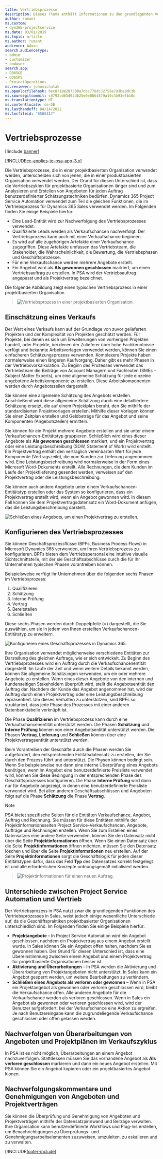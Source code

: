 ```yaml
---
title: Vertriebsprozesse
description: Dieses Thema enthält Informationen zu den grundlegenden Vertriebsprozessen.
author: rumant
ms.custom:
- dyn365-projectservice
ms.date: 03/01/2019
ms.topic: article
ms.author: rumant
audience: Admin
search.audienceType:
- admin
- customizer
- enduser
search.app:
- D365CE
- D365PS
- ProjectOperations
ms.reviewer: johnmichalak
ms.openlocfilehash: bec8718e287500a7cbc778dc32758e793be8dc3b
ms.sourcegitcommit: c0792bd65d92db25e0e8864879a19c4b93efb10c
ms.translationtype: HT
ms.contentlocale: de-DE
ms.lasthandoff: 04/14/2022
ms.locfileid: "8580317"
---
```

# <a name="sales-processes"></a>Vertriebsprozesse

[!include [banner](../includes/psa-now-project-operations.md)]

[!INCLUDE[cc-applies-to-psa-app-3.x](../includes/cc-applies-to-psa-app-3x.md)]

Die Vertriebsprozesse, die in einer projektbasierten Organisation verwendet werden, unterscheiden sich von jenen, die in einer produktbasierten Organisation verwendet werden. Der Grund für diesen Unterschied ist, dass die Vertriebszyklen für projektbasierte Organisationen länger sind und zum Analysieren und Erstellen von Angeboten für jeden Auftrag benutzerdefinierter Schätzungstechniken bedürfen. Dynamics 365 Project Service Automation verwendet zum Teil die gleichen Funktionen, die im Vertriebsprozess für Dynamics 365 Sales verwendet werden. Im Folgenden finden Sie einige Beispiele hierfür:

- Eine Lead-Entität wird zur Nachverfolgung des Vertriebsprozesses verwendet.
- Qualifizierte Leads werden als Verkaufschancen nachverfolgt. Der Vertriebsprozess kann auch mit einer Verkaufschance beginnen.
- Es wird auf alle zugehörigen Artefakte einer Verkaufschance zugegriffen. Diese Artefakte umfassen das Vertriebsteam, die Stakeholder, die Wahrscheinlichkeit, die Bewertung, die Vertriebsphasen und Geschäftsprozesse.
- Für eine Verkaufschance werden mehrere Angebote erstellt.
- Ein Angebot wird als **Als gewonnen geschlossen** markiert, um einen Vertriebsauftrag zu erstellen. In PSA wird der Vertriebsauftrag angepasst und als Projektvertrag bezeichnet.

Die folgende Abbildung zeigt einen typischen Vertriebsprozess in einer projektbasierten Organisation.

> ![Vertriebsprozess in einer projektbasierten Organisation.](media/basic-guide-1.png)

## <a name="estimating-a-sale"></a>Einschätzung eines Verkaufs
Der Wert eines Verkaufs kann auf der Grundlage von zuvor gelieferten Projekten und der Komplexität von Projekten geschätzt werden. Für Projekte, bei denen es sich um Erweiterungen von vorherigen Projekten handelt, oder Projekte, bei denen der Zulieferer über hohe Fachkenntnisse verfügt und bekannte Arbeitsvorlagen verwendet werden, können Sie einen einfacheren Schätzungsprozess verwenden. Komplexere Projekte haben normalerweise einen längeren Kaufvorgang. Daher gibt es mehr Phasen in der Vertriebsvorkalkulation. Zu Beginn des Prozesses verwendet das Vertriebsteam die Beiträge von Account Managern und Fachleuten (SMEs – Subject Matter Experts), um eine allgemeine Schätzung für jede einzelne angebotene Arbeitskomponente zu erstellen. Diese Arbeitskomponenten werden durch Angebotszeilen dargestellt. 

Sie können eine allgemeine Schätzung des Angebots erstellen. Anschließend wird diese allgemeine Schätzung durch eine detailliertere Schätzung ersetzt, die auf einem Projektplan beruht, den Sie mithilfe der standardisierten Projektvorlagen erstellen. Mithilfe dieser Vorlagen können Sie einen Zeitplan erstellen und Geldbeträge für das Angebot und seine Komponenten (Angebotszeilen) ermitteln. 

Sie können für ein Projekt mehrere Angebote erstellen und sie unter einem Verkaufschancen-Entitätstyp gruppieren. Schließlich wird eines dieser Angebote als **Als gewonnen geschlossen** markiert, und ein Projektvertrag oder eine Leistungsbeschreibung (SOW, Statement of Work) wird erstellt. Ein Projektvertrag enthält den vertraglich vereinbarten Wert für jede Komponente (Vertragszeile), die vom Kunden zur Lieferung angenommen wird. Eine Leistungsbeschreibung wird normalerweise in der Form eines Microsoft Word-Dokuments erstellt. Alle Rechnungen, die dem Kunden im Laufe der Projektlieferung gesendet werden, verweisen auf den Projektvertrag oder die Leistungsbeschreibung.

Sie können auch andere Angebote unter einem Verkaufschancen-Entitätstyp erstellen oder das System so konfigurieren, dass ein Projektvertrag erstellt wird, wenn ein Angebot gewonnen wird. In diesem Fall können Sie dem Projektvertragsdatensatz ein Word-Dokument anfügen, das die Leistungsbeschreibung darstellt.

![Schließen eines Angebots, um einen Projektvertrag zu erstellen.](media/basic-guide-2.png)

## <a name="configuring-the-sales-process"></a>Konfigurieren des Vertriebsprozesses
Sie können Geschäftsprozessflüsse (BPFs, Business Process Flows) in Microsoft Dynamics 365 verwenden, um Ihren Vertriebsprozess zu konfigurieren. BPFs bieten dem Vertriebspersonal eine intuitive visuelle Sichtschnittstelle, mit der sie Geschäftsabschlüsse durch die für Ihr Unternehmen typischen Phasen vorantreiben können.

Beispielsweise verfügt Ihr Unternehmen über die folgenden sechs Phasen im Vertriebsprozess:

1. Qualifizieren
2. Schätzung
3. Interne Prüfung
4. Vertrag
5. Bereitstellen
6. Schließen

Diese sechs Phasen werden durch Doppelpfeile (\>) dargestellt, die Sie auswählen, um sie in jedem von Ihnen erstellten Verkaufschancen-Entitätstyp zu erweitern.

![Konfigurieren eines Geschäftsprozesses in Dynamics 365.](media/basic-guide-3.png)
 
Ihre Organisation verwendet möglicherweise verschiedene Entitäten zur Darstellung des gleichen Auftrags, wie er sich entwickelt. Zu Beginn des Vertriebsprozesses wird ein Auftrag durch die Verkaufschancenentität dargestellt. Im Laufe der Zeit und wenn weitere Details bekannt werden, können Sie allgemeine Schätzungen verwenden, um ein oder mehrere Angebote zu erstellen. Wenn eines dieser Angebote von den internen und kundenseitigen Stakeholdern überprüft wird, stellt die Angebotsentität den Auftrag dar. Nachdem der Kunde das Angebot angenommen hat, wird der Auftrag durch einen Projektvertrag oder eine Leistungsbeschreibung repräsentiert. Um dieses Verhalten zu unterstützen, sind BPFs so strukturiert, dass jede Phase des Prozesses mit einer anderen Datenbanktabelle verknüpft ist.

Die Phase **Qualifizieren** im Vertriebsprozess kann durch eine Verkaufschancenentität unterstützt werden. Die Phasen **Schätzung** und **Interne Prüfung** können von einer Angebotsentität unterstützt werden. Die Phasen **Vertrag**, **Lieferung** und **Schließen** können über eine Projektvertragsentität unterstützt werden.

Beim Vorantreiben der Geschäfte durch die Phasen werden Sie aufgefordert, den entsprechenden Entitätsdatensatz zu erstellen, der Sie durch den Prozess führt und unterstützt. Die Phasen können bedingt sein. Wenn Sie beispielsweise nur dann eine interne Überprüfung eines Angebots benötigen, wenn im Angebot eine benutzerdefinierte Preisliste verwendet wird, können Sie diese Bedingung in der entsprechenden Phase des Geschäftsprozesses konfigurieren. Die Phase **Interne Prüfung** wird dann nur für Angebote angezeigt, in denen eine benutzerdefinierte Preisliste verwendet wird. Bei allen anderen Geschäftsabschlüssen und Angeboten folgt auf die Phase **Schätzung** die Phase **Vertrag**.

> [!NOTE]
> PSA bietet spezifische Seiten für die Entitäten Verkaufschance, Angebot, Auftrag und Rechnung. Sie müssen für diese Entitäten mithilfe der Projektinformationsseiten Project Service-Verkaufschancen, Angebote, Aufträge und Rechnungen erstellen. Wenn Sie zum Erstellen eines Datensatzes eine andere Seite verwenden, können Sie den Datensatz nicht über die Seite **Projektinformationen** öffnen. Wenn Sie einen Datensatz über die Seite **Projektinformationen** öffnen möchten, müssen Sie den Datensatz löschen und über die Seite **Projektinformationen** neu erstellen. Auf der Seite **Projektinformationen** sorgt die Geschäftslogik für jeden dieser Entitätstypen dafür, dass das Feld **Typ** des Datensatzes korrekt festgelegt ist und alle erforderlichen Konzepte ordnungsgemäß initialisiert werden.

> ![Projektinformationen für einen neuen Auftrag.](media/basic-guide-4.png)
 
## <a name="differences-between-project-service-automation-and-sales"></a>Unterschiede zwischen Project Service Automation und Vertrieb
Der Vertriebsprozess in PSA nutzt zwar die grundlegenden Funktionen des Vertriebsprozesses in Sales, weist jedoch einige wesentliche Unterschiede auf, da die Geschäftspraktiken projektbasierter Organisationen unterschiedlich sind. Im Folgenden finden Sie einige Beispiele hierfür:

- **Projektangebote** – In Project Service Automation wird ein Angebot geschlossen, nachdem ein Projektvertrag aus einem Angebot erstellt wurde. In Sales können Sie ein Angebot offen halten, nachdem Sie es gewonnen haben. Der Grund für diesen Unterschied ist, dass eine Übereinstimmung zwischen einem Angebot und einem Projektvertrag für projektbasierte Organisationen besser ist. 
- **Aktivierung und Überarbeitungen** – In PSA werden die Aktivierung und Überarbeitung von Projektangeboten nicht unterstützt. In Sales kann ein Angebot gesperrt werden, um weitere Bearbeitungen zu verhindern.
- **Schließen eines Angebots als verloren oder gewonnen** – Wenn in PSA ein Projektangebot als gewonnen oder verloren geschlossen wird, bleibt die Verkaufschance offen. Alle anderen Angebote für die Verkaufschance werden als verloren geschlossen. Wenn in Sales ein Angebot als gewonnen oder verloren geschlossen wird, wird der Benutzer aufgefordert, bei der Verkaufschance eine Aktion zu ergreifen. Je nach Benutzereingabe kann die zugrundeliegende Verkaufschance geschlossen oder offen gelassen werden.

## <a name="tracking-revisions-to-quotes-and-project-plans-in-the-sales-cycle"></a>Nachverfolgen von Überarbeitungen von Angeboten und Projektplänen im Verkaufszyklus
In PSA ist es nicht möglich, Überarbeitungen an einem Angebot nachzuverfolgen. Stattdessen müssen Sie das vorhandene Angebot als **Als verloren geschlossen** markieren und dann ein neues Angebot erstellen. Mit PSA können Sie ein Angebot kopieren oder ein projektbasiertes Angebot klonen.

## <a name="tracking-comments-and-approvals-of-quotes-and-project-contracts"></a>Nachverfolgungskommentare und Genehmigungen von Angeboten und Projektverträgen
Sie können die Überprüfung und Genehmigung von Angeboten und Projektverträgen mithilfe der Datensatzpinnwand und Beiträge verwalten. Ihre Organisation kann benutzerdefinierte Workflows und Plug-Ins erstellen, um Benachrichtigungen zu Überprüfungs- und Genehmigungsarbeitselementen zuzuweisen, umzuleiten, zu eskalieren und zu verwalten.


[!INCLUDE[footer-include](../includes/footer-banner.md)]
